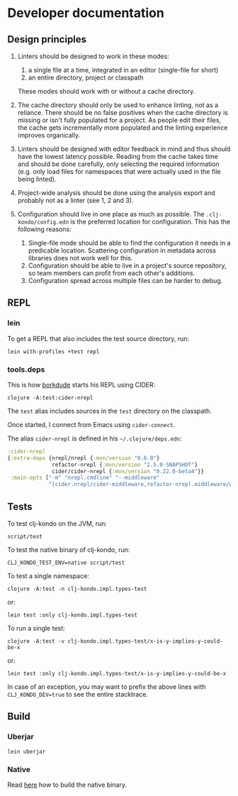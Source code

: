 # Developer documentation

## Design principles

1) Linters should be designed to work in these modes:

   1. a single file at a time, integrated in an editor (single-file for short)
   2. an entire directory, project or classpath

    These modes should work with or without a cache directory.

2) The cache directory should only be used to enhance linting, not as a reliance. There should be no false positives when the cache directory is missing or isn't fully populated for a project. As people edit their files, the cache gets incrementally more populated and the linting experience improves organically.

3) Linters should be designed with editor feedback in mind and thus should have the lowest latency possible. Reading from the cache takes time and should be done carefully, only selecting the required information (e.g. only load files for namespaces that were actually used in the file being linted).

4) Project-wide analysis should be done using the analysis export and probably not as a linter (see 1, 2 and 3).

5) Configuration should live in one place as much as possible. The `.clj-kondo/config.edn` is the preferred location for configuration. This has the following reasons:

   1. Single-file mode should be able to find the configuration it needs in a predicable location. Scattering configuration in metadata across libraries does not work well for this.
   2. Configuration should be able to live in a project's source repository, so team members can profit from each other's additions.
   3. Configuration spread across multiple files can be harder to debug.

## REPL

### lein

To get a REPL that also includes the test source directory, run:

    lein with-profiles +test repl

### tools.deps

This is how [borkdude](https://github.com/borkdude) starts his REPL using CIDER:

    clojure -A:test:cider-nrepl

The `test` alias includes sources in the `test` directory on the classpath.

Once started, I connect from Emacs using `cider-connect`.

The alias `cider-nrepl` is defined in his `~/.clojure/deps.edn`:

``` clojure
:cider-nrepl
{:extra-deps {nrepl/nrepl {:mvn/version "0.6.0"}
              refactor-nrepl {:mvn/version "2.5.0-SNAPSHOT"}
              cider/cider-nrepl {:mvn/version "0.22.0-beta4"}}
 :main-opts ["-m" "nrepl.cmdline" "--middleware"
             "[cider.nrepl/cider-middleware,refactor-nrepl.middleware/wrap-refactor]"]}
```

## Tests

To test clj-kondo on the JVM, run:

    script/test

To test the native binary of clj-kondo, run:

    CLJ_KONDO_TEST_ENV=native script/test

To test a single namespace:

    clojure -A:test -n clj-kondo.impl.types-test

or:

    lein test :only clj-kondo.impl.types-test

To run a single test:

    clojure -A:test -v clj-kondo.impl.types-test/x-is-y-implies-y-could-be-x

or:

    lein test :only clj-kondo.impl.types-test/x-is-y-implies-y-could-be-x

In case of an exception, you may want to prefix the above lines with `CLJ_KONDO_DEV=true` to see the entire stacktrace.

## Build

### Uberjar

    lein uberjar

### Native

Read [here](build.md) how to build the native binary.
